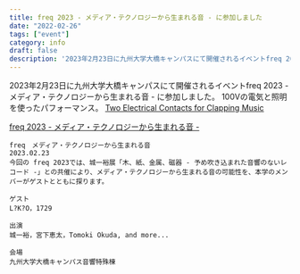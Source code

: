 ```yaml
---
title: freq 2023 - メディア・テクノロジーから生まれる音 - に参加しました
date: "2022-02-26"
tags: ["event"]
category: info
draft: false
description: '2023年2月23日に九州大学大橋キャンパスにて開催されるイベントfreq 2023 - メディア・テクノロジーから生まれる音 - に参加しました。…'
---
```


2023年2月23日に九州大学大橋キャンパスにて開催されるイベントfreq 2023 - メディア・テクノロジーから生まれる音 - に参加しました。
100Vの電気と照明を使ったパフォーマンス。
[Two Electrical Contacts for Clapping Music](../two_electrical_contacts_for_clapping_music)

[freq 2023 - メディア・テクノロジーから生まれる音 -](https://freq2023.peatix.com/)

```
freq　メディア・テクノロジーから生まれる音
2023.02.23
今回の freq 2023では、城一裕展「木、紙、金属、磁器 - 予め吹き込まれた音響のないレコード -」との共催により、メディア・テクノロジーから生まれる音の可能性を、本学のメンバーがゲストとともに探ります。

ゲスト
L?K?O，1729

出演
城一裕，宮下恵太，Tomoki Okuda, and more...

会場
九州大学大橋キャンパス音響特殊棟
```
